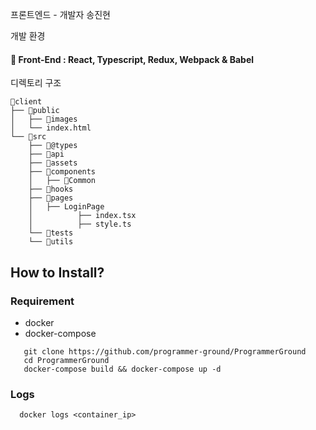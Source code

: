 프론트엔드 - 개발자 송진현

개발 환경
#### 📘 Front-End : React, Typescript, Redux, Webpack & Babel

디렉토리 구조
  ```
  📁client  
  ├── 📁public
  │   ├── 📁images    
  │   └── index.html
  └── 📁src
      ├── 📁@types
      ├── 📁api
      ├── 📁assets
      ├── 📁components  
      │   ├── 📁Common 
      ├── 📁hooks
      ├── 📁pages
      │   ├── LoginPage
      │          ├── index.tsx
      │          ├── style.ts
      └── 📁tests
      └── 📁utils
  ```

## How to Install?

### Requirement
- docker
- docker-compose


```
   git clone https://github.com/programmer-ground/ProgrammerGround
   cd ProgrammerGround
   docker-compose build && docker-compose up -d
```


### Logs
```
  docker logs <container_ip>
```
